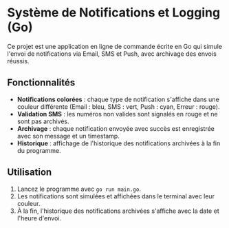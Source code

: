 # Système de Notifications et Logging (Go)

Ce projet est une application en ligne de commande écrite en Go qui simule l'envoi de notifications via Email, SMS et Push, avec archivage des envois réussis.

## Fonctionnalités

- **Notifications colorées** : chaque type de notification s'affiche dans une couleur différente (Email : bleu, SMS : vert, Push : cyan, Erreur : rouge).
- **Validation SMS** : les numéros non valides sont signalés en rouge et ne sont pas archivés.
- **Archivage** : chaque notification envoyée avec succès est enregistrée avec son message et un timestamp.
- **Historique** : affichage de l'historique des notifications archivées à la fin du programme.

## Utilisation

1. Lancez le programme avec `go run main.go`.
2. Les notifications sont simulées et affichées dans le terminal avec leur couleur.
3. À la fin, l'historique des notifications archivées s'affiche avec la date et l'heure d'envoi.
